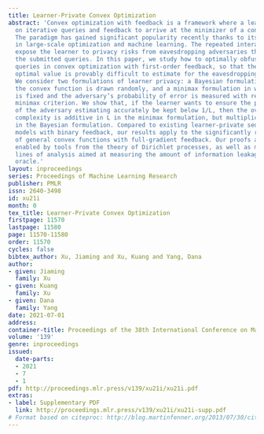 ```yaml
---
title: Learner-Private Convex Optimization
abstract: 'Convex optimization with feedback is a framework where a learner relies
  on iterative queries and feedback to arrive at the minimizer of a convex function.
  The paradigm has gained significant popularity recently thanks to its scalability
  in large-scale optimization and machine learning. The repeated interactions, however,
  expose the learner to privacy risks from eavesdropping adversaries that observe
  the submitted queries. In this paper, we study how to optimally obfuscate the learner’s
  queries in convex optimization with first-order feedback, so that their learned
  optimal value is provably difficult to estimate for the eavesdropping adversary.
  We consider two formulations of learner privacy: a Bayesian formulation in which
  the convex function is drawn randomly, and a minimax formulation in which the function
  is fixed and the adversary’s probability of error is measured with respect to a
  minimax criterion. We show that, if the learner wants to ensure the probability
  of the adversary estimating accurately be kept below 1/L, then the overhead in query
  complexity is additive in L in the minimax formulation, but multiplicative in L
  in the Bayesian formulation. Compared to existing learner-private sequential learning
  models with binary feedback, our results apply to the significantly richer family
  of general convex functions with full-gradient feedback. Our proofs are largely
  enabled by tools from the theory of Dirichlet processes, as well as more sophisticated
  lines of analysis aimed at measuring the amount of information leakage under a full-gradient
  oracle.'
layout: inproceedings
series: Proceedings of Machine Learning Research
publisher: PMLR
issn: 2640-3498
id: xu21i
month: 0
tex_title: Learner-Private Convex Optimization
firstpage: 11570
lastpage: 11580
page: 11570-11580
order: 11570
cycles: false
bibtex_author: Xu, Jiaming and Xu, Kuang and Yang, Dana
author:
- given: Jiaming
  family: Xu
- given: Kuang
  family: Xu
- given: Dana
  family: Yang
date: 2021-07-01
address:
container-title: Proceedings of the 38th International Conference on Machine Learning
volume: '139'
genre: inproceedings
issued:
  date-parts:
  - 2021
  - 7
  - 1
pdf: http://proceedings.mlr.press/v139/xu21i/xu21i.pdf
extras:
- label: Supplementary PDF
  link: http://proceedings.mlr.press/v139/xu21i/xu21i-supp.pdf
# Format based on citeproc: http://blog.martinfenner.org/2013/07/30/citeproc-yaml-for-bibliographies/
---
```


